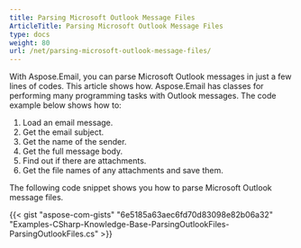 ```yaml
---
title: Parsing Microsoft Outlook Message Files
ArticleTitle: Parsing Microsoft Outlook Message Files
type: docs
weight: 80
url: /net/parsing-microsoft-outlook-message-files/
---
```



With Aspose.Email, you can parse Microsoft Outlook messages in just a few lines of codes. This article shows how. Aspose.Email has classes for performing many programming tasks with Outlook messages. The code example below shows how to:

1. Load an email message.
1. Get the email subject.
1. Get the name of the sender.
1. Get the full message body.
1. Find out if there are attachments.
1. Get the file names of any attachments and save them.

The following code snippet shows you how to parse Microsoft Outlook message files.



{{< gist "aspose-com-gists" "6e5185a63aec6fd70d83098e82b06a32" "Examples-CSharp-Knowledge-Base-ParsingOutlookFiles-ParsingOutlookFiles.cs" >}}
